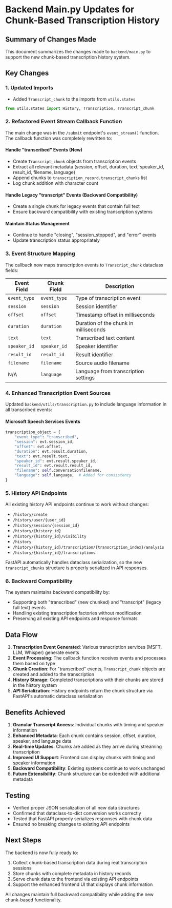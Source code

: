 # Backend Main.py Updates for Chunk-Based Transcription History

## Summary of Changes Made

This document summarizes the changes made to `backend/main.py` to support the new chunk-based transcription history system.

## Key Changes

### 1. Updated Imports
- Added `Transcript_chunk` to the imports from `utils.states`
```python
from utils.states import History, Transcription, Transcript_chunk
```

### 2. Refactored Event Stream Callback Function

The main change was in the `/submit` endpoint's `event_stream()` function. The callback function was completely rewritten to:

#### Handle "transcribed" Events (New)
- Create `Transcript_chunk` objects from transcription events
- Extract all relevant metadata (session, offset, duration, text, speaker_id, result_id, filename, language)
- Append chunks to `transcription_record.transcript_chunks` list
- Log chunk addition with character count

#### Handle Legacy "transcript" Events (Backward Compatibility)
- Create a single chunk for legacy events that contain full text
- Ensure backward compatibility with existing transcription systems

#### Maintain Status Management
- Continue to handle "closing", "session_stopped", and "error" events
- Update transcription status appropriately

### 3. Event Structure Mapping

The callback now maps transcription events to `Transcript_chunk` dataclass fields:

| Event Field | Chunk Field | Description |
|-------------|-------------|-------------|
| `event_type` | `event_type` | Type of transcription event |
| `session` | `session` | Session identifier |
| `offset` | `offset` | Timestamp offset in milliseconds |
| `duration` | `duration` | Duration of the chunk in milliseconds |
| `text` | `text` | Transcribed text content |
| `speaker_id` | `speaker_id` | Speaker identifier |
| `result_id` | `result_id` | Result identifier |
| `filename` | `filename` | Source audio filename |
| N/A | `language` | Language from transcription settings |

### 4. Enhanced Transcription Event Sources

Updated `backend/utils/transcription.py` to include language information in all transcribed events:

#### Microsoft Speech Services Events
```python
transcription_object = {
    "event_type": "transcribed",
    "session": evt.session_id,
    "offset": evt.offset,
    "duration": evt.result.duration,
    "text": evt.result.text,
    "speaker_id": evt.result.speaker_id,
    "result_id": evt.result.result_id,
    "filename": self.conversationfilename,
    "language": self.language,  # Added for consistency
}
```

### 5. History API Endpoints

All existing history API endpoints continue to work without changes:
- `/history/create`
- `/history/user/{user_id}`
- `/history/session/{session_id}`
- `/history/{history_id}`
- `/history/{history_id}/visibility`
- `/history`
- `/history/{history_id}/transcription/{transcription_index}/analysis`
- `/history/{history_id}/transcriptions`

FastAPI automatically handles dataclass serialization, so the new `transcript_chunks` structure is properly serialized in API responses.

### 6. Backward Compatibility

The system maintains backward compatibility by:
- Supporting both "transcribed" (new chunked) and "transcript" (legacy full text) events
- Handling existing transcription factories without modification
- Preserving all existing API endpoints and response formats

## Data Flow

1. **Transcription Event Generated**: Various transcription services (MSFT, LLM, Whisper) generate events
2. **Event Processing**: The callback function receives events and processes them based on type
3. **Chunk Creation**: For "transcribed" events, `Transcript_chunk` objects are created and added to the transcription
4. **History Storage**: Completed transcriptions with their chunks are stored in the history system
5. **API Serialization**: History endpoints return the chunk structure via FastAPI's automatic dataclass serialization

## Benefits Achieved

1. **Granular Transcript Access**: Individual chunks with timing and speaker information
2. **Enhanced Metadata**: Each chunk contains session, offset, duration, speaker, and language data
3. **Real-time Updates**: Chunks are added as they arrive during streaming transcription
4. **Improved UI Support**: Frontend can display chunks with timing and speaker information
5. **Backward Compatibility**: Existing systems continue to work unchanged
6. **Future Extensibility**: Chunk structure can be extended with additional metadata

## Testing

- Verified proper JSON serialization of all new data structures
- Confirmed that dataclass-to-dict conversion works correctly
- Tested that FastAPI properly serializes responses with chunk data
- Ensured no breaking changes to existing API endpoints

## Next Steps

The backend is now fully ready to:
1. Collect chunk-based transcription data during real transcription sessions
2. Store chunks with complete metadata in history records
3. Serve chunk data to the frontend via existing API endpoints
4. Support the enhanced frontend UI that displays chunk information

All changes maintain full backward compatibility while adding the new chunk-based functionality.
